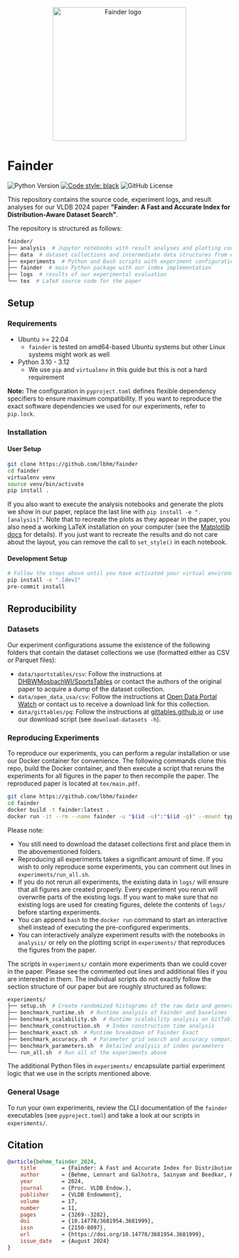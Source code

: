 <p align="center">
  <picture>
    <img alt="Fainder logo" src="https://github.com/user-attachments/assets/41686649-f1c1-4b60-824e-80c322c5da85" width="300">
  </picture>
</p>

# Fainder

![Python Version](https://img.shields.io/python/required-version-toml?tomlFilePath=https%3A%2F%2Fraw.githubusercontent.com%2Flbhm%2Ffainder%2Fmain%2Fpyproject.toml)
[![Code style: black](https://img.shields.io/badge/code%20style-black-000000.svg)](https://github.com/psf/black)
![GitHub License](https://img.shields.io/github/license/lbhm/fainder)

This repository contains the source code, experiment logs, and result analyses for our VLDB 2024
paper **"Fainder: A Fast and Accurate Index for Distribution-Aware Dataset Search"**.

The repository is structured as follows:

```bash
fainder/
├── analysis  # Jupyter notebooks with result analyses and plotting code
├── data  # dataset collections and intermediate data structures from experiments
├── experiments  # Python and Bash scripts with experiment configurations
├── fainder  # main Python package with our index implementation
├── logs  # results of our experimental evaluation
└── tex  # LaTeX source code for the paper
```

## Setup

### Requirements

- Ubuntu >= 22.04
  - `fainder` is tested on amd64-based Ubuntu systems but other Linux systems might work as well
- Python 3.10 - 3.12
  - We use `pip` and `virtualenv` in this guide but this is not a hard requirement

**Note:** The configuration in `pyproject.toml` defines flexible dependency specifiers to ensure
maximum compatibility. If you want to reproduce the exact software dependencies we used for our
experiments, refer to `pip.lock`.

### Installation

#### User Setup

```bash
git clone https://github.com/lbhm/fainder
cd fainder
virtualenv venv
source venv/bin/activate
pip install .
```

If you also want to execute the analysis notebooks and generate the plots we show in our paper,
replace the last line with `pip install -e ".[analysis]"`. Note that to recreate the plots
as they appear in the paper, you also need a working LaTeX installation on your computer (see the
[Matplotlib docs](https://matplotlib.org/stable/users/explain/text/usetex.html) for details). If
you just want to recreate the results and do not care about the layout, you can remove the call to
`set_style()` in each notebook.

#### Development Setup

```bash
# Follow the steps above until you have activated your virtual environment
pip install -e ".[dev]"
pre-commit install
```

## Reproducibility

### Datasets

Our experiment configurations assume the existence of the following folders that contain the
dataset collections we use (formatted either as CSV or Parquet files):

- `data/sportstables/csv`: Follow the instructions at [DHBWMosbachWI/SportsTables](https://github.com/DHBWMosbachWI/SportsTables) or contact the authors of the original paper to acquire a dump of the dataset collection.
- `data/open_data_usa/csv`: Follow the instructions at [Open Data Portal Watch](https://data.wu.ac.at/portalwatch/about) or contact us to receive a download link for this collection.
- `data/gittables/pq`: Follow the instructions at [gittables.github.io](https://gittables.github.io/) or use our download script (see `download-datasets -h`).

### Reproducing Experiments

To reproduce our experiments, you can perform a regular installation or use our Docker container
for convenience. The following commands clone this repo, build the Docker container, and then
execute a script that reruns the experiments for all figures in the paper to then recompile the
paper. The reproduced paper is located at `tex/main.pdf`.

```bash
git clone https://github.com/lbhm/fainder
cd fainder
docker build -t fainder:latest .
docker run -it --rm --name fainder -u "$(id -u)":"$(id -g)" --mount type=bind,src=.,dst=/fainder fainder
```

Please note:

- You still need to download the dataset collections first and place them in the abovementioned folders.
- Reproducing all experiments takes a significant amount of time. If you wish to only reproduce some experiments, you can comment out lines in `experiments/run_all.sh`.
- If you do not rerun all experiments, the existing data in `logs/` will ensure that all figures are created properly. Every experiment you rerun will overwrite parts of the existing logs. If you want to make sure that no existing logs are used for creating figures, delete the contents of `logs/` before starting experiments.
- You can append `bash` to the `docker run` command to start an interactive shell instead of executing the pre-configured experiments.
- You can interactively analyze experiment results with the notebooks in `analysis/` or rely on the plotting script in `experiments/` that reproduces the figures from the paper.

The scripts in `experiments/` contain more experiments than we could cover in the paper. Please see
the commented out lines and additional files if you are interested in them. The individual scripts
do not exactly follow the section structure of our paper but are roughly structured as follows:

```bash
experiments/
├── setup.sh  # Create randomized histograms of the raw data and generate benchmark queries
├── benchmark_runtime.sh  # Runtime analysis of Fainder and baselines
├── benchmark_scalability.sh  # Runtime scalability analysis on GitTables
├── benchmark_construction.sh  # Index construction time analysis
├── benchmark_exact.sh  # Runtime breakdown of Fainder Exact
├── benchmark_accuracy.sh  # Parameter grid search and accuracy comparison to baselines
├── benchmark_parameters.sh  # Detailed analysis of index parameters
└── run_all.sh  # Run all of the experiments above
```

The additional Python files in `experiments/` encapsulate partial experiment logic that we use in
the scripts mentioned above.

### General Usage

To run your own experiments, review the CLI documentation of the `fainder` executables (see
`pyproject.toml`) and take a look at our scripts in `experiments/`.

## Citation

```bibtex
@article{behme_fainder_2024,
    title        = {Fainder: A Fast and Accurate Index for Distribution-Aware Dataset Search},
    author       = {Behme, Lennart and Galhotra, Sainyam and Beedkar, Kaustubh and Markl, Volker},
    year         = 2024,
    journal      = {Proc. VLDB Endow.},
    publisher    = {VLDB Endowment},
    volume       = 17,
    number       = 11,
    pages        = {3269--3282},
    doi          = {10.14778/3681954.3681999},
    issn         = {2150-8097},
    url          = {https://doi.org/10.14778/3681954.3681999},
    issue_date   = {August 2024}
}
```
